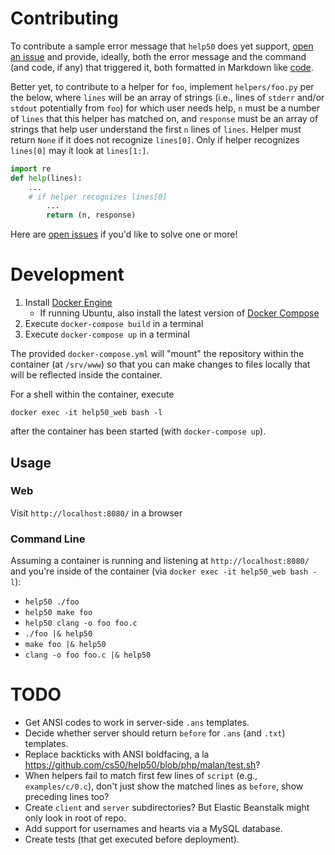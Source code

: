 # Contributing

To contribute a sample error message that `help50` does yet support, [open an issue](https://github.com/cs50/help50/issues) and provide, ideally, both the error message and the command (and code, if any) that triggered it, both formatted in Markdown like [code](https://guides.github.com/features/mastering-markdown/#syntax).

Better yet, to contribute to a helper for `foo`, implement `helpers/foo.py` per the below, where `lines` will be an array of strings (i.e., lines of `stderr` and/or `stdout` potentially from `foo`) for which user needs help, `n` must be a number of `lines` that this helper has matched on, and `response` must be an array of strings that help user understand the first `n` lines of `lines`. Helper must return `None` if it does not recognize `lines[0]`. Only if helper recognizes `lines[0]` may it look at `lines[1:]`.

```python
import re
def help(lines):
    ...
    # if helper recognizes lines[0]
        ...
        return (n, response)
```

Here are [open issues](https://github.com/cs50/help50/issues) if you'd like to solve one or more!

# Development

1. Install [Docker Engine](https://docs.docker.com/engine/installation/)
    * If running Ubuntu, also install the latest version of [Docker Compose](https://docs.docker.com/compose/install/)
1. Execute `docker-compose build` in a terminal
1. Execute `docker-compose up` in a terminal

The provided `docker-compose.yml` will "mount" the repository within the container (at `/srv/www`) so that you can make changes to files locally that will be reflected inside the container.

For a shell within the container, execute

```
docker exec -it help50_web bash -l
```

after the container has been started (with `docker-compose up`).

## Usage

### Web

Visit `http://localhost:8080/` in a browser

### Command Line

Assuming a container is running and listening at `http://localhost:8080/` and you're inside of the container (via `docker exec -it help50_web bash -l`):

* `help50 ./foo`
* `help50 make foo`
* `help50 clang -o foo foo.c`
* `./foo |& help50`
* `make foo |& help50`
* `clang -o foo foo.c |& help50`

# TODO

* Get ANSI codes to work in server-side `.ans` templates.
* Decide whether server should return `before` for `.ans` (and `.txt`) templates.
* Replace backticks with ANSI boldfacing, a la https://github.com/cs50/help50/blob/php/malan/test.sh?
* When helpers fail to match first few lines of `script` (e.g., `examples/c/0.c`), don't just show the matched lines as `before`, show preceding lines too?
* Create `client` and `server` subdirectories? But Elastic Beanstalk might only look in root of repo.
* Add support for usernames and hearts via a MySQL database.
* Create tests (that get executed before deployment).
